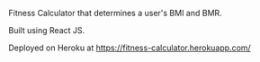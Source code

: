 Fitness Calculator that determines a user's BMI and BMR. 

Built using React JS.

Deployed on Heroku at https://fitness-calculator.herokuapp.com/